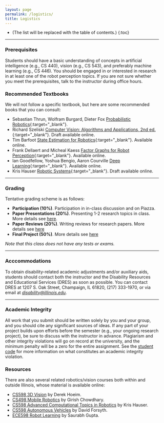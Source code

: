 ```yaml
---
layout: page
permalink: /logistics/
title: Logistics
---
```


* (The list will be replaced with the table of contents.)
{:toc}

***

### Prerequisites

Students should have a basic understanding of concepts in artificial intelligence (e.g., CS 440), vision (e.g., CS 543), and preferably machine learning (e.g., CS 446). You should be engaged in or interested in research in at least one of the robot perception topics. If you are not sure whether you meet the prerequisites, talk to the instructor during office hours.

### Recommended Textbooks
We will not follow a specific textbook, but here are some recommended books that you can consult:
- Sebastian Thrun, Wolfram Burgard, Dieter Fox [Probabilistic Robotics](http://www.probabilistic-robotics.org/){:target="\_blank"}.
- Richard Szeliski [Computer Vision: Algorithms and Applications, 2nd ed.](http://szeliski.org/Book/){:target="\_blank"}. Draft available online.
- Tim Barfoot [State Estimation for Robotics](http://asrl.utias.utoronto.ca/~tdb/){:target="\_blank"}. Available online.
- Frank Dellaert and Micheal Kaess [Factor Graphs for Robot Perception](https://www.ri.cmu.edu/publications/factor-graphs-for-robot-perception/){:target="\_blank"}. Available online.
- Ian Goodfellow, Yoshua Bengio, Aaron Courville [Deep Learning](https://www.deeplearningbook.org/){:target="\_blank"}. Available online.
- Kris Hauser [Robotic Systems](http://motion.cs.illinois.edu/RoboticSystems/){:target="\_blank"}. Draft available online.

***

### Grading

Tentative grading scheme is as follows:
- **Participation (10%)**. Participation in in-class discussion and on Piazza.
- **Paper Presentations (20%)**. Presenting 1-2 research topics in class. More details see [here](/reviews).
- **Paper Reviews (20%)**. Writing reviews for research papers. More details see [here](/reviews)
- **Final Project (50%)**. More details see [here](/project)

*Note that this class does not have any tests or exams.*

***
### Acccommodations

To obtain disability-related academic adjustments and/or auxiliary aids, students should contact both the instructor and the Disability Resources and Educational Services (DRES) as soon as possible. You can contact DRES at 1207 S. Oak Street, Champaign, IL 61820, (217) 333-1970, or via email at *disability@illinois.edu*.


***
### Academic Integrity
All work that you submit should be written solely by you and your group, and you should cite any significant sources of ideas. If any part of your project builds upon efforts before the semester (e.g., your ongoing research project), be sure to discuss with the instructor in advance. Plagiarism and other integrity violations will go on record at the university, and the minimum penalty will be a zero for the entire assignment. See the [student code](https://studentcode.illinois.edu/) for more information on what constitutes an academic integrity violation.


### Resources

There are also several related robotics/vision courses both within and outside Illinois, whose material is available online:
- [CS598 3D Vision](https://courses.engr.illinois.edu/cs598dwh/fa2021) by Derek Hoeim.
- [CS498 Mobile Robotics](http://daslab.illinois.edu/courses.html#abe424) by Girish Chowdhary.
- [CS598 Advanced Computational Topics in Robotics](https://kkhauser.web.illinois.edu/#teaching) by Kris Hauser.
- [CS598 Autonomous Vehicles](http://luthuli.cs.uiuc.edu/~daf/courses/MAAV-2020/598-2020-home.html) by David Forsyth.
- [ECE598 Robot Learning](http://saurabhg.web.illinois.edu/teaching/ece598sg/fa2020/) by Saurabh Gupta.